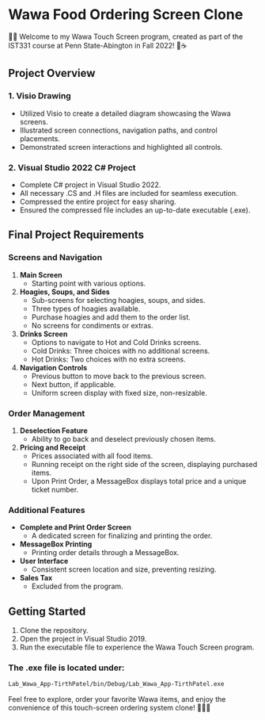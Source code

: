 # Wawa Food Ordering Screen Clone

🥖🥤 Welcome to my Wawa Touch Screen program, created as part of the IST331 course at Penn State-Abington in Fall 2022! 🥪☕

## Project Overview

### 1. Visio Drawing
- Utilized Visio to create a detailed diagram showcasing the Wawa screens.
- Illustrated screen connections, navigation paths, and control placements.
- Demonstrated screen interactions and highlighted all controls.

### 2. Visual Studio 2022 C# Project
- Complete C# project in Visual Studio 2022.
- All necessary .CS and .H files are included for seamless execution.
- Compressed the entire project for easy sharing.
- Ensured the compressed file includes an up-to-date executable (.exe).

## Final Project Requirements

### Screens and Navigation
1. **Main Screen**
   - Starting point with various options.
2. **Hoagies, Soups, and Sides**
   - Sub-screens for selecting hoagies, soups, and sides.
   - Three types of hoagies available.
   - Purchase hoagies and add them to the order list.
   - No screens for condiments or extras.
3. **Drinks Screen**
   - Options to navigate to Hot and Cold Drinks screens.
   - Cold Drinks: Three choices with no additional screens.
   - Hot Drinks: Two choices with no extra screens.
4. **Navigation Controls**
   - Previous button to move back to the previous screen.
   - Next button, if applicable.
   - Uniform screen display with fixed size, non-resizable.

### Order Management
1. **Deselection Feature**
   - Ability to go back and deselect previously chosen items.
2. **Pricing and Receipt**
   - Prices associated with all food items.
   - Running receipt on the right side of the screen, displaying purchased items.
   - Upon Print Order, a MessageBox displays total price and a unique ticket number.

### Additional Features
- **Complete and Print Order Screen**
   - A dedicated screen for finalizing and printing the order.
- **MessageBox Printing**
   - Printing order details through a MessageBox.
- **User Interface**
   - Consistent screen location and size, preventing resizing.
- **Sales Tax**
   - Excluded from the program.

## Getting Started

1. Clone the repository.
2. Open the project in Visual Studio 2019.
3. Run the executable file to experience the Wawa Touch Screen program.

### The .exe file is located under:
```bash
Lab_Wawa_App-TirthPatel/bin/Debug/Lab_Wawa_App-TirthPatel.exe
```

Feel free to explore, order your favorite Wawa items, and enjoy the convenience of this touch-screen ordering system clone! 🛒👩‍🍳
